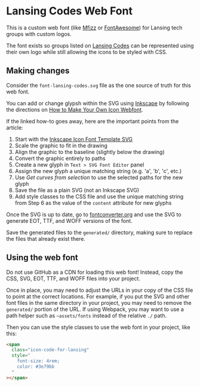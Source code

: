 # Lansing Codes Web Font

This is a custom web font (like [Mfizz](http://fizzed.com/oss/font-mfizz) or
[FontAwesome](https://fontawesome.com/)) for Lansing tech groups with custom
logos.

The font exists so groups listed on [Lansing Codes](https://www.lansing.codes)
can be represented using their own logo while still allowing the icons to be
styled with CSS.

## Making changes

Consider the `font-lansing-codes.svg` file as the one source of truth for this
web font.

You can add or change glypsh within the SVG using
[Inkscape](https://inkscape.org/) by following the directions on
[How to Make Your Own Icon Webfont](https://www.webdesignerdepot.com/2012/01/how-to-make-your-own-icon-webfont/).

If the linked how-to goes away, here are the important points from
the article:

1. Start with the [Inkscape Icon Font Template SVG](https://github.com/Heydon/Community-Icon-Font/blob/master/resources/inkscape_iconfont_canvas_template.svg)
2. Scale the graphic to fit in the drawing
3. Align the graphic to the baseline (slightly below the drawing)
4. Convert the graphic entirely to paths
5. Create a new glyph in `Text > SVG Font Editor` panel
6. Assign the new glyph a unique matching string (e.g. 'a', 'b', 'c', etc.)
7. Use _Get curves from selection_ to use the selected paths for the new glyph
8. Save the file as a plain SVG (not an Inkscape SVG)
9. Add style classes to the CSS file and use the unique matching string from
   Step 6 as the value of the `content` attribute for new glyphs

Once the SVG is up to date, go to
[fontconverter.org](https://www.fontconverter.org/) and use the SVG to generate
EOT, TTF, and WOFF versions of the font.

Save the generated files to the `generated/` directory, making sure to replace
the files that already exist there.

## Using the web font

Do not use GitHub as a CDN for loading this web font! Instead, copy the CSS,
SVG, EOT, TTF, and WOFF files into your project.

Once in place, you may need to adjust the URLs in your copy of the CSS file to
point at the correct locations. For example, if you put the SVG and other font
files in the same directory in your project, you may need to remove the
`generated/` portion of the URL. If using Webpack, you may want to use a path
helper such as `~assets/fonts` instead of the relative `./` path.

Then you can use the style classes to use the web font in your project, like
this:

``` html
<span
  class="icon-code-for-lansing"
  style="
    font-size: 4rem;
    color: #3e79bb
  "
></span>
```
